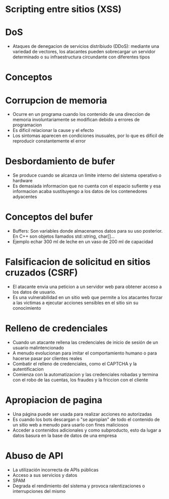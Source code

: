 # Scripting entre sitios (XSS)

# DoS

* Ataques de denegacion de servicios distribiudo (DDoS): mediante una variedad de vectores, los atacantes pueden sobrecargar un servidor determinado o su infraestructura circundante con diferentes tipos

# Conceptos

# Corrupcion de memoria

* Ocurre en un programa cuando los contenido de una direccion de memoria involuntariamente se modifican debido a errores de programacion
* Es dificil relacionar la cause y el efecto
* Los sintomas aparecen en condiciones inusuales, por lo que es dificil de reproducir constantemente el error
  
# Desbordamiento de bufer
* Se produce cuando se alcanza un limite interno del sistema operativo o hardware
* Es demasiada informacion que no cuenta con el espacio sufiente y esa informacion acaba sustituyengo a los datos de los contenedores adyacentes

# Conceptos del bufer
* Buffers: Son variables donde almacenamos datos para su uso posterior. En C++ son objetos llamados std::string, char[]...
* Ejemplo echar 300 ml de leche en un vaso de 200 ml de capacidad
  
# Falsificacion de solicitud en sitios cruzados (CSRF)
* El atacante envia una peticion a un servidor web para obtener acceso a los datos de usuario. 
* Es una vulnerabilidad en un sitio web que permite a los atacantes forzar a las victimas a ejecutar acciones sensibles en el sitio sin su conocimiento

# Relleno de credenciales
* Cuando un atacante rellena las credenciales de inicio de sesión de un usuario malintencionado
* A menudo evolucionan para imitar el comportamiento humano o para hacerse pasar por clientes reales
* Combatir el relleno de credenciales, como el CAPTCHA y la autentificacion
* Comienza con la automatizacion y las credenciales robadas y termina con el robo de las cuentas, los fraudes y la friccion con el cliente

# Apropiacion de pagina
* Una página puede ser usada para realizar acciones no autorizadas
* Es cuando los bots descargan o "se apropian" de todo el contenido de un sitio web a menudo para usarlo con fines maliciosos
* Acceder a contenidos adicionales y como subproducto, esto da lugar a datos basura en la base de datos de una empresa
# Abuso de API
* La utilización incorrecta de APIs públicas
* Acceso a sus servicios y datos
* SPAM
* Degrada el rendimiento del sistema y provoca ralentizaciones o interrupciones del mismo